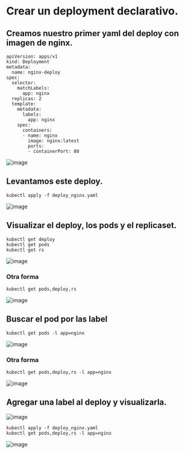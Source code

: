 # Crear un deployment declarativo.
## Creamos nuestro primer yaml del deploy con imagen de nginx.
```
apiVersion: apps/v1
kind: Deployment
metadata:
  name: nginx-deploy
spec:
  selector:
    matchLabels:
      app: nginx
  replicas: 2
  template:
    metadata:
      labels:
        app: nginx
    spec:
      containers:
      - name: nginx
        image: nginx:latest
        ports:
        - containerPort: 80
```
![image](https://github.com/user-attachments/assets/df0fe3ab-e7c4-4b1e-a181-778f2e0f43c4)

## Levantamos este deploy.
```
kubectl apply -f deploy_nginx.yaml
```
![image](https://github.com/user-attachments/assets/067597e8-80f0-4b2e-b3eb-2e3ba9353007)

## Visualizar el deploy, los pods y el replicaset.
```
kubectl get deploy
kubectl get pods
kubectl get rs
```
![image](https://github.com/user-attachments/assets/03cb7076-ae5e-4d8c-84f7-bbd5d49fd675)

### Otra forma
```
kubectl get pods,deploy,rs
```
![image](https://github.com/user-attachments/assets/170e0504-bd2d-4e57-8232-1112cc393d92)

## Buscar el pod por las label
```
kubectl get pods -l app=nginx
```
![image](https://github.com/user-attachments/assets/c6503922-a43e-4867-a28a-b3a52fa5e436)

### Otra forma
```
kubectl get pods,deploy,rs -l app=nginx
```
![image](https://github.com/user-attachments/assets/96bcf4dc-e0c1-4328-95ce-f706f7bf7f27)

## Agregar una label al deploy y visualizarla.
![image](https://github.com/user-attachments/assets/7d0f2342-63ad-4cbf-a0ca-cbcf39b981b9)
```
kubectl apply -f deploy_nginx.yaml
kubectl get pods,deploy,rs -l app=nginx
```
![image](https://github.com/user-attachments/assets/679d0cfc-2107-4953-96b6-81132e657df8)


